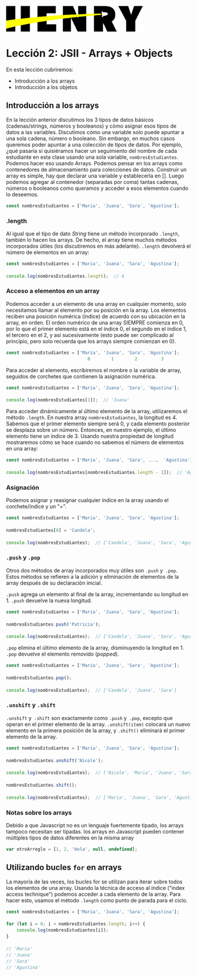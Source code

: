 <img  src='../logo.png' height='70px'>

# Lección 2: JSII - Arrays + Objects

En esta lección cubriremos:

* Introducción a los arrays
* Introducción a los objetos

## Introducción a los arrays

En la lección anterior discutimos los 3 tipos de datos básicos (cadenas/strings, números y booleanos) y cómo asignar esos tipos de datos a las variables. Discutimos cómo una variable solo puede apuntar a una sola cadena, número o booleano. Sin embargo, en muchos casos queremos poder apuntar a una colección de tipos de datos. Por ejemplo, ¿qué pasaría si quisiéramos hacer un seguimiento del nombre de cada estudiante en esta clase usando una sola variable, `nombresEstudiantes`. Podemos hacer eso usando Arrays. Podemos pensar en los arrays como contenedores de almacenamiento para colecciones de datos. Construir un array es simple, hay que declarar una variable y establecerla en []. Luego podemos agregar al contenedor (separadas por coma) tantas cadenas, números o booleanos como queramos y acceder a esos elementos cuando lo deseemos.

```javascript
const nombresEstudiantes = ['Maria', 'Juana', 'Sara', 'Agustina'];
```

### .length

Al igual que el tipo de dato _String_ tiene un método incorporado `.length`, también lo hacen los arrays. De hecho, el array tiene muchos métodos incorporados útiles (los discutiremos en más adelante). `.length` devolverá el número de elementos en un array:

```javascript
const nombresEstudiantes = ['Maria', 'Juana', 'Sara', 'Agustina'];

console.log(nombresEstudiantes.length);  // 4
```

### Acceso a elementos en un array

Podemos acceder a un elemento de una array en cualquier momento, solo necesitamos llamar al elemento por su posición en la array. Los elementos reciben una posición numérica (índice) de acuerdo con su ubicación en la array, en orden. El orden numérico de una array SIEMPRE comienza en 0, por lo que el primer elemento está en el índice 0, el segundo en el índice 1, el tercero en el 2, y así sucesivamente (esto puede ser complicado al principio, pero solo recuerda que los arrays siempre comienzan en 0).

```javascript
const nombresEstudiantes = ['Maria', 'Juana', 'Sara', 'Agustina'];
                               0        1        2         3
```

Para acceder al elemento, escribiremos el nombre o la variable de array, seguidos de corchetes que contienen la asignación numérica.

```javascript
const nombresEstudiantes = ['Maria', 'Juana', 'Sara', 'Agustina'];

console.log(nombresEstudiantes[1]);  // 'Juana'
```

Para acceder dinámicamente al último elemento de la array, utilizaremos el método `.length`. En nuestra array `nombresEstudiantes`, la longitud es 4. Sabemos que el primer elemento siempre será 0, y cada elemento posterior se desplaza sobre un número. Entonces, en nuestro ejemplo, el último elemento tiene un índice de 3. Usando nuestra propiedad de longitud mostraremos cómo se hace cuando no sabemos el número de elementos en una array:

```javascript
const nombresEstudiantes = ['Maria', 'Juana', 'Sara', ...,  'Agustina'];

console.log(nombresEstudiantes[nombresEstudiantes.length - 1]);  // 'Agustina'
```

### Asignación

Podemos asignar y reasignar cualquier índice en la array usando el corchete/índice y un "=".

```javascript
const nombresEstudiantes = ['Maria', 'Juana', 'Sara', 'Agustina'];

nombresEstudiantes[0] = 'Candela';

console.log(nombresEstudiantes);  // ['Candela', 'Juana', 'Sara', 'Agustina']
```
### `.push` y `.pop`

Otros dos métodos de array incorporados muy útiles son `.push` y` .pop`. Estos métodos se refieren a la adición y eliminación de elementos de la array después de su declaración inicial.

`.push` agrega un elemento al final de la array, incrementando su longitud en 1. `.push` devuelve la nueva longitud.

```javascript
const nombresEstudiantes = ['Maria', 'Juana', 'Sara', 'Agustina'];

nombresEstudiantes.push('Patricia');

console.log(nombresEstudiantes);  // ['Candela', 'Juana', 'Sara', 'Agustina', 'Patricia']
```

`.pop` elimina el último elemento de la array, disminuyendo la longitud en 1. `.pop` devuelve el elemento removido (_popped_).

```javascript
const nombresEstudiantes = ['Maria', 'Juana', 'Sara', 'Agustina'];

nombresEstudiantes.pop();

console.log(nombresEstudiantes);  // ['Candela', 'Juana', 'Sara']
```

### `.unshift` y `.shift`

`.unshift` y` .shift` son exactamente como `.push` y` .pop`, excepto que operan en el primer elemento de la array. `.unshift(item)` colocará un nuevo elemento en la primera posición de la array, y `.shift()` eliminará el primer elemento de la array.

```javascript
const nombresEstudiantes = ['Maria', 'Juana', 'Sara', 'Agustina'];

nombresEstudiantes.unshift('Nicole');

console.log(nombresEstudiantes);  // ['Nicole', 'Maria', 'Juana', 'Sara', 'Agustina']

nombresEstudiantes.shift();

console.log(nombresEstudiantes);  // ['Maria', 'Juana', 'Sara', 'Agustina']
```

### Notas sobre los arrays

Debido a que Javascript no es un lenguaje fuertemente tipado, los arrays tampoco necesitan ser tipadas. los arrays en Javascript pueden contener múltiples tipos de datos diferentes en la misma array

```javascript
var otroArreglo = [1, 2, 'Hola', null, undefined];
```

## Utilizando bucles `for` en arrays

La mayoría de las veces, los bucles for se utilizan para iterar sobre todos los elementos de una array. Usando la técnica de acceso al índice ("index access technique") podemos acceder a cada elemento de la array. Para hacer esto, usamos el método `.length` como punto de parada para el ciclo.

```javascript
const nombresEstudiantes = ['Maria', 'Juana', 'Sara', 'Agustina'];

for (let i = 0; i < nombresEstudiantes.length; i++) {
    console.log(nombresEstudiantes[i]);
}

// 'Maria'
// 'Juana'
// 'Sara'
// 'Agustina'
```